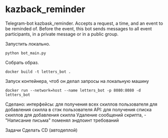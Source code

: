 # kazback_reminder
Telegram-bot kazbask_reminder. Accepts a request, a time, and an event to be reminded of. Before the event, this bot sends messages to all event participants, in a private message or in a public group.

Запустить локально.
```
python bot_main.py
```

Собрать образ.
```
docker build -t letters_bot .
```

Запуск контейнера, чтоб он делал запросы на локальную машину
```
docker run --network=host --name letters_bot -p 8080:8080 -d letters_bot
```


Сделано:
    интерфейсы:
        для получения всех скиллов пользователя
        для добавления скилла в стэк пользователя
    API:
        для получения списка скиллов
        для добавления скилла
    Удаление сообщений скрипта, - "Написание письма"
    поменял эндпоинт требований

Задачи 
    Сделать CD (автодеплой)
